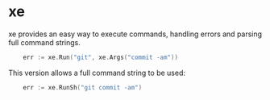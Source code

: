 # xe

xe provides an easy way to execute commands, handling errors and parsing full command strings.

```Go
    err := xe.Run("git", xe.Args("commit -am"))
```

This version allows a full command string to be used:

```Go
    err := xe.RunSh("git commit -am")
```


